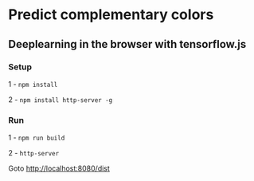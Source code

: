 # Predict complementary colors
## Deeplearning in the browser with tensorflow.js

### Setup
1 - `npm install`

2 - `npm install http-server -g`

### Run

1 - `npm run build`

2 - `http-server`

Goto [http://localhost:8080/dist](http://localhost:8080/dist)
